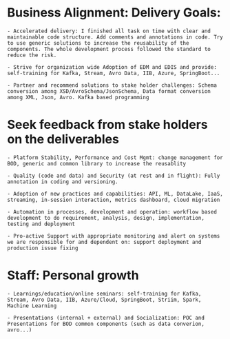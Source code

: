 # Business Alignment: Delivery Goals:

    - Accelerated delivery: I finished all task on time with clear and maintainable code structure. Add comments and annotations in code. Try to use generic solutions to increase the reusability of the components. The whole development process followed the standard to reduce the risk.

    - Strive for organization wide Adoption of EDM and EDIS and provide: self-training for Kafka, Stream, Avro Data, IIB, Azure, SpringBoot...

    - Partner and recommend solutions to stake holder challenges: Schema conversion among XSD/AvroSchema/JsonSchema, Data format conversion among XML, Json, Avro. Kafka based programming

# Seek feedback from stake holders on the deliverables

    - Platform Stability, Performance and Cost Mgmt: change management for BOD, generic and common library to increase the reusablity

    - Quality (code and data) and Security (at rest and in flight): Fully annotation in coding and versioning.
    
    - Adoption of new practices and capabilities: API, ML, DataLake, IaaS, streaming, in-session interaction, metrics dashboard, cloud migration

    - Automation in processes, development and operation: workflow based development to do requirement, analysis, design, implementation, testing and deployment

    - Pro-active Support with appropriate monitoring and alert on systems we are responsible for and dependent on: support deployment and production issue fixing

# Staff: Personal growth

    - Learnings/education/online seminars: self-training for Kafka, Stream, Avro Data, IIB, Azure/Cloud, SpringBoot, Striim, Spark, Machine Learning

    - Presentations (internal + external) and Socialization: POC and Presentations for BOD common components (such as data converion, avro...)